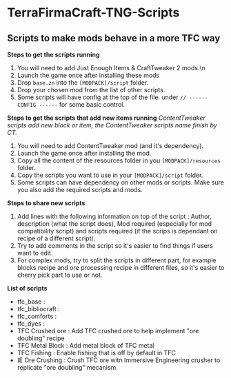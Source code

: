 # TerraFirmaCraft-TNG-Scripts
## Scripts to make mods behave in a more TFC way ##
<b>Steps to get the scripts running</b>
1. You will need to add Just Enough Items & CraftTweaker 2 mods.\n
2. Launch the game once after installing these mods
3. Drop `base.zn` into the `[MODPACK]/script` folder.
4. Drop your chosen mod from the list of other scripts.
5. Some scripts will have config at the top of the file. under `// ------ CONFIG ------` for some basic control.


<b>Steps to get the scripts that add new items running</b>
<i>ContentTweaker scripts add new block or item, the ContentTweaker scripts name finish by CT.</i>
1. You will need to add ContentTweaker mod (and it's dependency).
2. Launch the game once after installing the mod.
3. Copy all the content of the resources folder in you `[MODPACK]/resources` folder.
4. Copy the scripts you want to use in your `[MODPACK]/script` folder.
5. Some scripts can have dependency on other mods or scripts. Make sure you also add the required scripts and mods.

<b>Steps to share new scripts</b>
1. Add lines with the following information on top of the script : Author, description (what the script does), Mod required (especially for mod compatibility script) and scripts required (if the scrips is dependant on recipe of a different script).
2. Try to add comments in the script so it's easier to find things if users want to edit.
3. For complex mods, try to split the scripts in different part, for example blocks recipe and ore processing recipe in different files, so it's easier to cherry pick part to use or not.


<b>List of scripts</b>
- tfc_base :
- tfc_bibliocraft : 
- tfc_comforts : 
- tfc_dyes : 
- TFC Crushed ore : Add TFC crushed ore to help implement "ore doubling" recipe
- TFC Metal Block : Add metal block of TFC metal
- TFC Fishing : Enable fishing that is off by default in TFC
- IE Ore Crushing : Crush TFC ore witn Immersive Engineering crusher to replicate "ore doubling" mecanism
